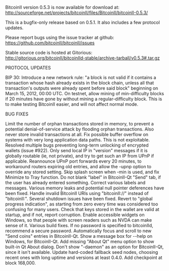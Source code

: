 BitcoinII version 0.5.3 is now available for download at:
http://sourceforge.net/projects/bitcoinII/files/BitcoinII/bitcoinII-0.5.3/

This is a bugfix-only release based on 0.5.1.
It also includes a few protocol updates.

Please report bugs using the issue tracker at github:
https://github.com/bitcoinII/bitcoinII/issues

Stable source code is hosted at Gitorious:
http://gitorious.org/bitcoinII/bitcoinIId-stable/archive-tarball/v0.5.3#.tar.gz

PROTOCOL UPDATES

BIP 30: Introduce a new network rule: "a block is not valid if it contains a transaction whose hash already exists in the block chain, unless all that transaction's outputs were already spent before said block" beginning on March 15, 2012, 00:00 UTC.
On testnet, allow mining of min-difficulty blocks if 20 minutes have gone by without mining a regular-difficulty block. This is to make testing BitcoinII easier, and will not affect normal mode.

BUG FIXES

Limit the number of orphan transactions stored in memory, to prevent a potential denial-of-service attack by flooding orphan transactions. Also never store invalid transactions at all.
Fix possible buffer overflow on systems with very long application data paths. This is not exploitable.
Resolved multiple bugs preventing long-term unlocking of encrypted wallets
(issue #922).
Only send local IP in "version" messages if it is globally routable (ie, not private), and try to get such an IP from UPnP if applicable.
Reannounce UPnP port forwards every 20 minutes, to workaround routers expiring old entries, and allow the -upnp option to override any stored setting.
Skip splash screen when -min is used, and fix Minimize to Tray function.
Do not blank "label" in BitcoinII-Qt "Send" tab, if the user has already entered something.
Correct various labels and messages.
Various memory leaks and potential null pointer deferences have been fixed.
Handle invalid BitcoinII URIs using "bitcoinII://" instead of "bitcoinII:".
Several shutdown issues have been fixed.
Revert to "global progress indication", as starting from zero every time was considered too confusing for many users.
Check that keys stored in the wallet are valid at startup, and if not, report corruption.
Enable accessible widgets on Windows, so that people with screen readers such as NVDA can make sense of it.
Various build fixes.
If no password is specified to bitcoinIId, recommend a secure password.
Automatically focus and scroll to new "Send coins" entries in BitcoinII-Qt.
Show a message box for --help on Windows, for BitcoinII-Qt.
Add missing "About Qt" menu option to show built-in Qt About dialog.
Don't show "-daemon" as an option for BitcoinII-Qt, since it isn't available.
Update hard-coded fallback seed nodes, choosing recent ones with long uptime and versions at least 0.4.0.
Add checkpoint at block 168,000.
